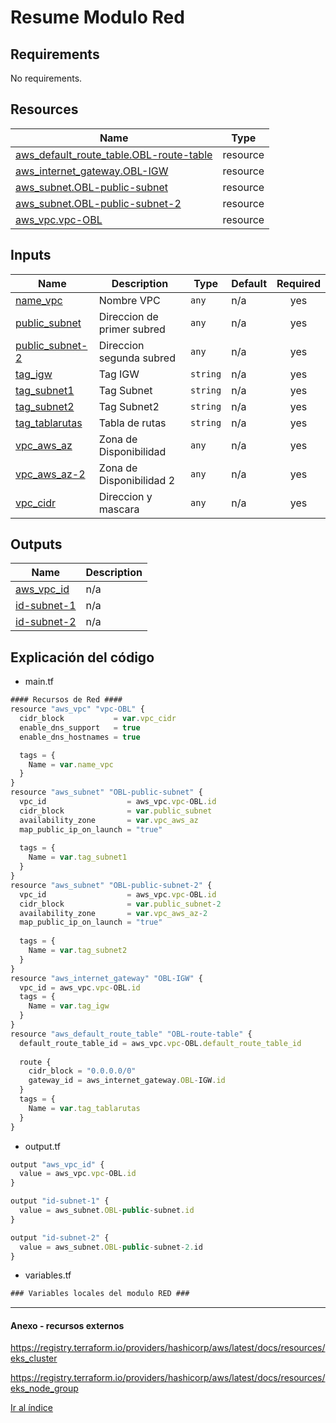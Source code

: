 # Resume Modulo Red
## Requirements

No requirements.

## Resources

| Name | Type |
|------|------|
| [aws_default_route_table.OBL-route-table](https://registry.terraform.io/providers/hashicorp/aws/latest/docs/resources/default_route_table) | resource |
| [aws_internet_gateway.OBL-IGW](https://registry.terraform.io/providers/hashicorp/aws/latest/docs/resources/internet_gateway) | resource |
| [aws_subnet.OBL-public-subnet](https://registry.terraform.io/providers/hashicorp/aws/latest/docs/resources/subnet) | resource |
| [aws_subnet.OBL-public-subnet-2](https://registry.terraform.io/providers/hashicorp/aws/latest/docs/resources/subnet) | resource |
| [aws_vpc.vpc-OBL](https://registry.terraform.io/providers/hashicorp/aws/latest/docs/resources/vpc) | resource |

## Inputs

| Name | Description | Type | Default | Required |
|------|-------------|------|---------|:--------:|
| <a name="input_name_vpc"></a> [name\_vpc](#input\_name\_vpc) | Nombre VPC | `any` | n/a | yes |
| <a name="input_public_subnet"></a> [public\_subnet](#input\_public\_subnet) | Direccion de primer subred | `any` | n/a | yes |
| <a name="input_public_subnet-2"></a> [public\_subnet-2](#input\_public\_subnet-2) | Direccion segunda subred | `any` | n/a | yes |
| <a name="input_tag_igw"></a> [tag\_igw](#input\_tag\_igw) | Tag IGW | `string` | n/a | yes |
| <a name="input_tag_subnet1"></a> [tag\_subnet1](#input\_tag\_subnet1) | Tag Subnet | `string` | n/a | yes |
| <a name="input_tag_subnet2"></a> [tag\_subnet2](#input\_tag\_subnet2) | Tag Subnet2 | `string` | n/a | yes |
| <a name="input_tag_tablarutas"></a> [tag\_tablarutas](#input\_tag\_tablarutas) | Tabla de rutas | `string` | n/a | yes |
| <a name="input_vpc_aws_az"></a> [vpc\_aws\_az](#input\_vpc\_aws\_az) | Zona de Disponibilidad | `any` | n/a | yes |
| <a name="input_vpc_aws_az-2"></a> [vpc\_aws\_az-2](#input\_vpc\_aws\_az-2) | Zona de Disponibilidad 2 | `any` | n/a | yes |
| <a name="input_vpc_cidr"></a> [vpc\_cidr](#input\_vpc\_cidr) | Direccion y mascara | `any` | n/a | yes |

## Outputs

| Name | Description |
|------|-------------|
| <a name="output_aws_vpc_id"></a> [aws\_vpc\_id](#output\_aws\_vpc\_id) | n/a |
| <a name="output_id-subnet-1"></a> [id-subnet-1](#output\_id-subnet-1) | n/a |
| <a name="output_id-subnet-2"></a> [id-subnet-2](#output\_id-subnet-2) | n/a |

## Explicación del código
* main.tf
```javascript
#### Recursos de Red #### 
resource "aws_vpc" "vpc-OBL" {
  cidr_block           = var.vpc_cidr
  enable_dns_support   = true
  enable_dns_hostnames = true

  tags = {
    Name = var.name_vpc
  }
}
resource "aws_subnet" "OBL-public-subnet" {
  vpc_id                  = aws_vpc.vpc-OBL.id
  cidr_block              = var.public_subnet
  availability_zone       = var.vpc_aws_az
  map_public_ip_on_launch = "true"
  
  tags = {
    Name = var.tag_subnet1
  }
}
resource "aws_subnet" "OBL-public-subnet-2" {
  vpc_id                  = aws_vpc.vpc-OBL.id
  cidr_block              = var.public_subnet-2
  availability_zone       = var.vpc_aws_az-2
  map_public_ip_on_launch = "true"
  
  tags = {
    Name = var.tag_subnet2
  }
}
resource "aws_internet_gateway" "OBL-IGW" {
  vpc_id = aws_vpc.vpc-OBL.id
  tags = {
    Name = var.tag_igw
  }
}
resource "aws_default_route_table" "OBL-route-table" {
  default_route_table_id = aws_vpc.vpc-OBL.default_route_table_id
  
  route {
    cidr_block = "0.0.0.0/0"
    gateway_id = aws_internet_gateway.OBL-IGW.id
  }
  tags = {
    Name = var.tag_tablarutas
  }
}
```
* output.tf
```javascript
output "aws_vpc_id" {
  value = aws_vpc.vpc-OBL.id
}

output "id-subnet-1" {
  value = aws_subnet.OBL-public-subnet.id
}

output "id-subnet-2" {
  value = aws_subnet.OBL-public-subnet-2.id
}
```
* variables.tf
```javascript
### Variables locales del modulo RED ###
```
***
#### Anexo - recursos externos

<https://registry.terraform.io/providers/hashicorp/aws/latest/docs/resources/eks_cluster>

<https://registry.terraform.io/providers/hashicorp/aws/latest/docs/resources/eks_node_group>

[Ir al índice](/Version5/OBL/README.md)